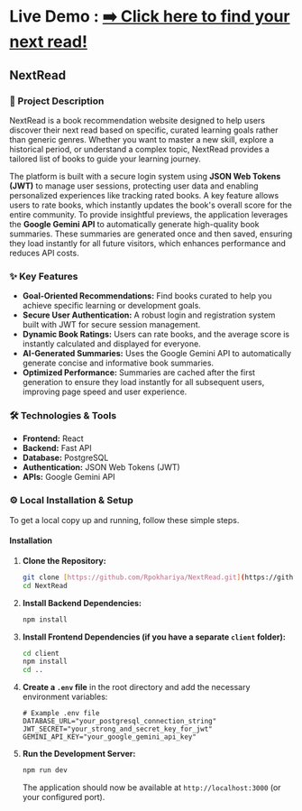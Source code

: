 # Live Demo : [**➡️ Click here to find your next read!**](https://your-live-demo-link.com) <!-- Replace with your actual live demo link -->

## NextRead

### 📖 Project Description

NextRead is a book recommendation website designed to help users discover their next read based on specific, curated learning goals rather than generic genres. Whether you want to master a new skill, explore a historical period, or understand a complex topic, NextRead provides a tailored list of books to guide your learning journey.

The platform is built with a secure login system using **JSON Web Tokens (JWT)** to manage user sessions, protecting user data and enabling personalized experiences like tracking rated books. A key feature allows users to rate books, which instantly updates the book's overall score for the entire community. To provide insightful previews, the application leverages the **Google Gemini API** to automatically generate high-quality book summaries. These summaries are generated once and then saved, ensuring they load instantly for all future visitors, which enhances performance and reduces API costs.

### ✨ Key Features

* **Goal-Oriented Recommendations:** Find books curated to help you achieve specific learning or development goals.
* **Secure User Authentication:** A robust login and registration system built with JWT for secure session management.
* **Dynamic Book Ratings:** Users can rate books, and the average score is instantly calculated and displayed for everyone.
* **AI-Generated Summaries:** Uses the Google Gemini API to automatically generate concise and informative book summaries.
* **Optimized Performance:** Summaries are cached after the first generation to ensure they load instantly for all subsequent users, improving page speed and user experience.

### 🛠️ Technologies & Tools

* **Frontend:** React <!-- Add your specific framework like React, Vue, etc. if you used one -->
* **Backend:** Fast API
* **Database:** PostgreSQL <!-- Choose the one you used -->
* **Authentication:** JSON Web Tokens (JWT)
* **APIs:** Google Gemini API


### ⚙️ Local Installation & Setup

To get a local copy up and running, follow these simple steps.


#### Installation

1.  **Clone the Repository:**
    ```bash
    git clone [https://github.com/Rpokhariya/NextRead.git](https://github.com/Rpokhariya/NextRead.git)
    cd NextRead
    ```

2.  **Install Backend Dependencies:**
    ```bash
    npm install
    ```

3.  **Install Frontend Dependencies (if you have a separate `client` folder):**
    ```bash
    cd client
    npm install
    cd ..
    ```

4.  **Create a `.env` file** in the root directory and add the necessary environment variables:
    ```env
    # Example .env file
    DATABASE_URL="your_postgresql_connection_string"
    JWT_SECRET="your_strong_and_secret_key_for_jwt"
    GEMINI_API_KEY="your_google_gemini_api_key"
    ```

5.  **Run the Development Server:**
    ```bash
    npm run dev  
    ```
    The application should now be available at `http://localhost:3000` (or your configured port).



